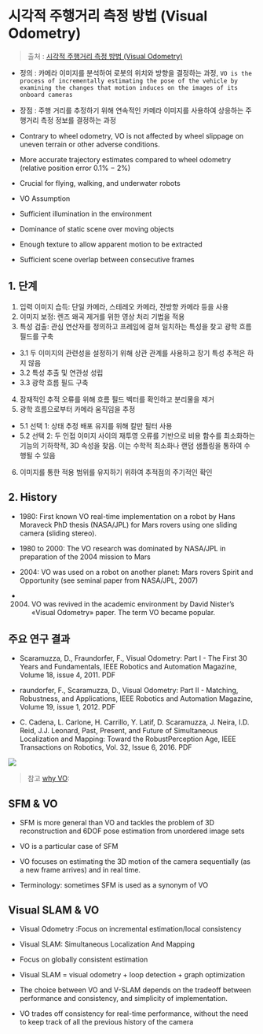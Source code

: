 # 시각적 주행거리 측정 방법 (Visual Odometry) 

> 출처 : [시각적 주행거리 측정 방법 (Visual Odometry)](https://timefire.blog.me/140189696134)

- 정의 : 카메라 이미지를 분석하여 로봇의 위치와 방향을 결정하는 과정, `VO is the process of incrementally estimating the pose of the vehicle by examining the changes that motion induces on the images of its onboard cameras`

- 장점 : 주행 거리를 추정하기 위해 연속적인 카메라 이미지를 사용하여 상응하는 주행거리 측정 정보를 결정하는 과정
 - Contrary to wheel odometry, VO is not affected by wheel slippage on uneven terrain or other adverse conditions.
 - More accurate trajectory estimates compared to wheel odometry (relative position error 0.1% − 2%)
 - Crucial for flying, walking, and underwater robots
 
- VO Assumption  
 - Sufficient illumination in the environment
 - Dominance of static scene over moving objects
 - Enough texture to allow apparent motion to be extracted
 - Sufficient scene overlap between consecutive frames
 
## 1. 단계 

1. 입력 이미지 습득: 단일 카메라, 스테레오 카메라, 전방향 카메라 등을 사용
2. 이미지 보정: 렌즈 왜곡 제거를 위한 영상 처리 기법을 적용
3. 특성 검출: 관심 연산자를 정의하고 프레임에 걸쳐 일치하는 특성을 찾고 광학 흐름 필드를 구축
 - 3.1 두 이미지의 관련성을 설정하기 위해 상관 관계를 사용하고 장기 특성 추적은 하지 않음
 - 3.2 특성 추출 및 연관성 성립
 - 3.3 광학 흐름 필드 구축

4. 잠재적인 추적 오류를 위해 흐름 필드 벡터를 확인하고 분리물을 제거
5. 광학 흐름으로부터 카메라 움직임을 추정
 - 5.1 선택 1: 상태 추정 배포 유지를 위해 칼만 필터 사용
 - 5.2 선택 2: 두 인접 이미지 사이의 재투영 오류를 기반으로 비용 함수를 최소화하는 기능의 기하학적, 3D 속성을 찾음. 이는 수학적 최소화나 랜덤 샘플링을 통하여 수행될 수 있음

6. 이미지를 통한 적용 범위를 유지하기 위하여 추적점의 주기적인 확인



## 2. History 
- 1980: First known VO real-time implementation on a robot by Hans Moraveck PhD
thesis (NASA/JPL) for Mars rovers using one sliding camera (sliding stereo).

- 1980 to 2000: The VO research was dominated by NASA/JPL in preparation of the 2004 mission to Mars

- 2004: VO was used on a robot on another planet: Mars rovers Spirit and Opportunity
(see seminal paper from NASA/JPL, 2007)

- 2004. VO was revived in the academic environment by David Nister’s «Visual Odometry» paper.
The term VO became popular.

## 주요 연구 결과 

- Scaramuzza, D., Fraundorfer, F., Visual Odometry: Part I - The First 30 Years and
Fundamentals, IEEE Robotics and Automation Magazine, Volume 18, issue 4, 2011. PDF

- raundorfer, F., Scaramuzza, D., Visual Odometry: Part II - Matching, Robustness, and
Applications, IEEE Robotics and Automation Magazine, Volume 19, issue 1, 2012. PDF

- C. Cadena, L. Carlone, H. Carrillo, Y. Latif, D. Scaramuzza, J. Neira, I.D. Reid, J.J. Leonard,
Past, Present, and Future of Simultaneous Localization and Mapping: Toward the RobustPerception
Age, IEEE Transactions on Robotics, Vol. 32, Issue 6, 2016. PDF


![](https://i.imgur.com/bki52pZ.png)

> 참고 [why VO](http://rpg.ifi.uzh.ch/docs/teaching/2017/01_introduction.pdf): 

## SFM & VO

- SFM is more general than VO and tackles the problem of 3D reconstruction and 6DOF pose estimation from unordered image sets

- VO is a particular case of SFM

- VO focuses on estimating the 3D motion of the camera sequentially (as a new frame arrives) and in real time.

- Terminology: sometimes SFM is used as a synonym of VO

## Visual SLAM & VO

- Visual Odometry :Focus on incremental estimation/local consistency

- Visual SLAM: Simultaneous Localization And Mapping
 - Focus on globally consistent estimation
 - Visual SLAM = visual odometry + loop detection + graph optimization
 
- The choice between VO and V-SLAM depends on the tradeoff between performance and consistency, and simplicity of implementation.

- VO trades off consistency for real-time performance, without the need to keep track of all the previous history of the camera



